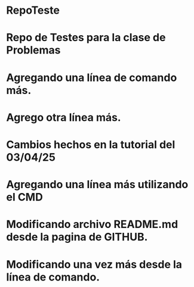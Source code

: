 # RepoTeste
# Repo de Testes para la clase de Problemas
# Agregando una línea de comando más.
# Agrego otra línea más.
# Cambios hechos en la tutorial del 03/04/25
# Agregando una línea más utilizando el CMD
# Modificando archivo README.md desde la pagina de GITHUB.
# Modificando una vez más desde la línea de comando. 

